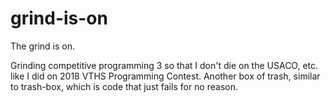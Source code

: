 # grind-is-on
The grind is on.

Grinding competitive programming 3 so that I don't die on the USACO, etc. like I did on 2018 VTHS Programming Contest.
Another box of trash, similar to trash-box, which is code that just fails for no reason.
